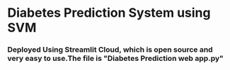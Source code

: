 # Diabetes Prediction System using SVM

### Deployed Using Streamlit Cloud, which is open source and very easy to use.The file is "Diabetes Prediction web app.py"
